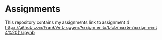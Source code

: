 # Assignments
This repository contains my assignments
link to assignment 4 https://github.com/FrankVerbruggen/Assignments/blob/master/assignment4%20(1).ipynb
